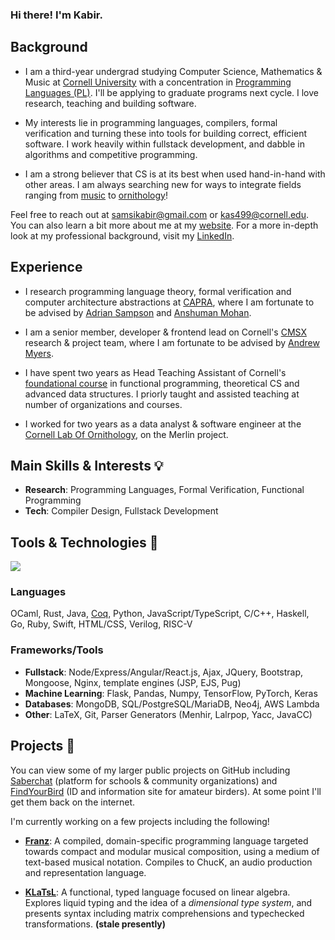 ### Hi there! I'm Kabir.

## Background
- I am a third-year undergrad studying Computer Science, Mathematics & Music at [Cornell University](https://www.cornell.edu/) with a concentration in [Programming Languages (PL)](https://pl.cs.cornell.edu/). I'll be applying to graduate programs next cycle. I love research, teaching and building software.

- My interests lie in programming languages, compilers, formal verification and turning these into tools for building correct, efficient software. I work heavily within fullstack development, and dabble in algorithms and competitive programming.

- I am a strong believer that CS is at its best when used hand-in-hand with other areas. I am always searching new for ways to integrate fields ranging from [music](https://github.com/KabirSamsi/franz) to [ornithology](https://github.com/KabirSamsi/find-your-bird)!

Feel free to reach out at <a href="mailto:samsikabir@gmail.com" target="_blank">samsikabir@gmail.com</a> or <a href="mailto:kas499@cornell.edu" target="_blank">kas499@cornell.edu</a>.
You can also learn a bit more about me at my <a href="https://kabirsamsi.com" target="_blank">website</a>.
For a more in-depth look at my professional background, visit my <a href="https://www.linkedin.com/in/kabir-samsi/" target="_blank">LinkedIn</a>.

## Experience
- I research programming language theory, formal verification and computer architecture abstractions at <a href="https://capra.cs.cornell.edu/" target="_blank">CAPRA</a>, where I am fortunate to be advised by [Adrian Sampson](https://www.cs.cornell.edu/~asampson/) and [Anshuman Mohan](https://www.cs.cornell.edu/~amohan/).

- I am a senior member, developer \& frontend lead on Cornell's <a href="https://www.cs.cornell.edu/projects/cms/cmsx/" target="_blank">CMSX</a> research \& project team, where I am fortunate to be advised by [Andrew Myers](https://www.cs.cornell.edu/andru/).

- I have spent two years as Head Teaching Assistant of Cornell's [foundational course](https://cs3110.github.io/textbook/chapters/intro/3110.html) in functional programming, theoretical CS and advanced data structures. I priorly taught and assisted teaching at number of organizations and courses.

- I worked for two years as a data analyst \& software engineer at the <a href="https://merlin.allaboutbirds.org/" target="_blank">Cornell Lab Of Ornithology</a>, on the Merlin project.

## Main Skills & Interests 💡
- **Research**: Programming Languages, Formal Verification, Functional Programming
- **Tech**: Compiler Design, Fullstack Development

## Tools & Technologies 🔧

![](https://github-readme-stats.vercel.app/api/top-langs/?username=KabirSamsi&theme=blueberry&hide_border=false&layout=compact)

### Languages
  OCaml, Rust, Java, [Coq](https://coq.inria.fr/), Python, JavaScript/TypeScript, C/C++, Haskell, Go, Ruby, Swift, HTML/CSS, Verilog, RISC-V

### Frameworks/Tools
  - **Fullstack**: Node/Express/Angular/React.js, Ajax, JQuery, Bootstrap, Mongoose, Nginx, template engines (JSP, EJS, Pug)
  - **Machine Learning**: Flask, Pandas, Numpy, TensorFlow, PyTorch, Keras
  - **Databases**: MongoDB, SQL/PostgreSQL/MariaDB, Neo4j, AWS Lambda
  - **Other**: LaTeX, Git, Parser Generators (Menhir, Lalrpop, Yacc, JavaCC)

## Projects 🌱
You can view some of my larger public projects on GitHub including <a href="https://github.com/Saberchat/saberchat" target="_blank">Saberchat</a> (platform for schools & community organizations) and <a href="https://github.com/KabirSamsi/find-your-bird/" target="_blank">FindYourBird</a> (ID and information site for amateur birders). At some point I'll get them back on the internet.

I'm currently working on a few projects including the following!

- **[Franz]([url](https://github.com/KabirSamsi/franz/))**: A compiled, domain-specific programming language targeted towards compact and modular musical composition, using a medium of text-based musical notation. Compiles to ChucK, an audio production and representation language.

- **[KLaTsL]([url](https://github.com/KabirSamsi/KLaTsL/))**: A functional, typed language focused on linear algebra. Explores liquid typing and the idea of a *dimensional type system*, and presents syntax including matrix comprehensions and typechecked transformations. **(stale presently)**
